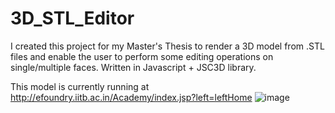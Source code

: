 # 3D_STL_Editor

I created this project for my Master's Thesis to render a 3D model from .STL files and enable the user to perform some editing operations on single/multiple faces. Written in Javascript + JSC3D library.


This model is currently running at http://efoundry.iitb.ac.in/Academy/index.jsp?left=leftHome 
![image](https://user-images.githubusercontent.com/7059418/190442262-ced92fa3-c423-4ee3-bd6a-30eeede4a65d.png)
